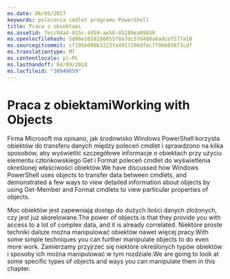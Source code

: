```yaml
---
ms.date: 06/05/2017
keywords: polecenia cmdlet programu PowerShell
title: Praca z obiektami
ms.assetid: 7ecc94a4-015c-4459-ae58-85289ea09030
ms.openlocfilehash: 5d86e1658286055f8a7dc57d488a6adcef577a10
ms.sourcegitcommit: cf195b090b3223fa4917206dfec7f0b603873cdf
ms.translationtype: MT
ms.contentlocale: pl-PL
ms.lasthandoff: 04/09/2018
ms.locfileid: "30949659"
---
```

# <a name="working-with-objects"></a><span data-ttu-id="bda49-103">Praca z obiektami</span><span class="sxs-lookup"><span data-stu-id="bda49-103">Working with Objects</span></span>

<span data-ttu-id="bda49-104">Firma Microsoft ma opisano, jak środowisko Windows PowerShell korzysta obiektów do transferu danych między poleceń cmdlet i sprawdzono na kilka sposobów, aby wyświetlić szczegółowe informacje o obiektach przy użyciu elementu członkowskiego Get i Format poleceń cmdlet do wyświetlenia określonej właściwości obiektów.</span><span class="sxs-lookup"><span data-stu-id="bda49-104">We have discussed how Windows PowerShell uses objects to transfer data between cmdlets, and demonstrated a few ways to view detailed information about objects by using Get-Member and Format cmdlets to view particular properties of objects.</span></span>

<span data-ttu-id="bda49-105">Moc obiektów jest zapewniają dostęp do dużych ilości danych złożonych, czy jest już skorelowane.</span><span class="sxs-lookup"><span data-stu-id="bda49-105">The power of objects is that they provide you with access to a lot of complex data, and it is already correlated.</span></span> <span data-ttu-id="bda49-106">Niektóre proste techniki dalsze można manipulować obiektów nawet więcej pracy.</span><span class="sxs-lookup"><span data-stu-id="bda49-106">With some simple techniques you can further manipulate objects to do even more work.</span></span> <span data-ttu-id="bda49-107">Zamierzamy przyjrzeć się niektóre określonych typów obiektów i sposoby ich można manipulować w tym rozdziale.</span><span class="sxs-lookup"><span data-stu-id="bda49-107">We are going to look at some specific types of objects and ways you can manipulate them in this chapter.</span></span>